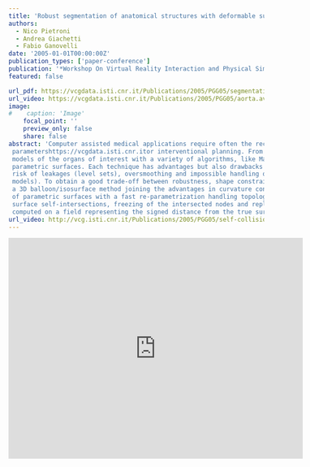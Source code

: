 ```yaml
---
title: 'Robust segmentation of anatomical structures with deformable surfaces and marching cubes'
authors:
  - Nico Pietroni
  - Andrea Giachetti
  - Fabio Ganovelli
date: '2005-01-01T00:00:00Z'
publication_types: ['paper-conference']
publication: '*Workshop On Virtual Reality Interaction and Physical Simulation*'
featured: false

url_pdf: https://vcgdata.isti.cnr.it/Publications/2005/PGG05/segmentation3d2005.pdf
url_video: https://vcgdata.isti.cnr.it/Publications/2005/PGG05/aorta.avi
image:
#    caption: 'Image'
    focal_point: ''
    preview_only: false
    share: false
abstract: 'Computer assisted medical applications require often the reconstruction of anatomical structures to compute
 parametershttps://vcgdata.isti.cnr.itor interventional planning. From CT and MRI datasets it is possible to obtain surface
 models of the organs of interest with a variety of algorithms, like Marching Cubes, level sets or deformable
 parametric surfaces. Each technique has advantages but also drawbacks like noise sensitivity (isosurface extraction),
 risk of leakages (level sets), oversmoothing and impossible handling of topological changes (Deformable
 models). To obtain a good trade-off between robustness, shape constraints and topological control, we propose
 a 3D balloon/isosurface method joining the advantages in curvature control, leakage penalization and efficiency
 of parametric surfaces with a fast re-parametrization handling topological changes. It is based on the control of
 surface self-intersections, freezing of the intersected nodes and replacement of the final mesh with an isosurface
 computed on a field representing the signed distance from the true surface.'
url_video: http://vcg.isti.cnr.it/Publications/2005/PGG05/self-collision.avi
---
```

<iframe width="580" height="435" src="http://www.youtube.com/v/NNcH3IWkaNM&hl=it_IT&fs=1&" frameborder="0" frameborder="0" allowfullscreen>

